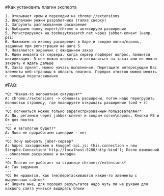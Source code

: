 #Как установить плагин эксперта

    1. Открывает хром и переходим на chrome://extensions
    2. Вкюлачаем режим разработчика (галка сверху)
    3. Загрузить распакованное расширение
    4. Выбираем папку expert/chrome и активируем расширение
    5. Регистрируемся на toobusytosearch.net через jabber-клиент (напр. psi)
    6. Нажимаем на иконку расширения в баре и вводим логин/пароль, заданные при регистрации на шаге 5
    7. Появляется экранчик с ожиданием заказ
    8. Ждем инвайта от сервера. когда сервер подберет вопрос, появится нотификация. В нее можно кликнуть и согласиться на заказ или ее можно закрыть и ждать дальше
    9. Заказ принят, можно начать выполнение. Перетащите интересующие Вас элементы веб-страницы в область плагина. Порядок ответов можно менять с помощью перетаскивания


#FAQ:

    *Q: *Какая-то непонятная ситуация**
    A: chrome://extensions -> обновить расширени, потом надо перегрузить полностью страницу, где планируете открывать расширение (cmd + r)
    ---
    *Q: Логиниться можно только зарегистрированным пользователям?*
    A: Дв, регаемся через jabber-клиент и вводим логин\пароль. Кнопки FB и G+ для понтов
    ---
    *Q: А автологин будет?*
    A: Пока не проработаем сценарии - нет
    ---
    *Q: Хочу выбирать jaber-сервер*
    A: Адрес захардкожен в knugget-api.js: this.connection = new Strophe.Connection('http://localhost:5280/http-bind'); После изменений - обновляем расширение и вкладки
    ---
    *Q: Плагин не работает на странице chrome://extensions*
    A: Так задумано
    ---
    *Q: Не нравится, как (не)перетаскиваются какие-то элементы с выделенных сайтов*
    A: Пишите мне, для хороших результатов надо чуть ли не руками для каждого сайта учиться выдирать блоки
